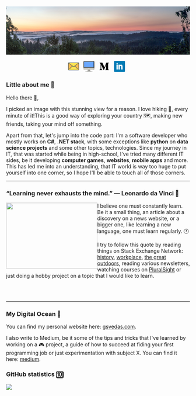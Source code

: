[![Header](https://github.com/GintasS/GintasS/blob/master/Assets/nature-header.jpg "Header")](https://some-url.dev/)
<p align='center'>
<a href="mailto:gintautas.sve@gmail.com"><img height="30" src="https://github.com/GintasS/GintasS/blob/master/Assets/Icons/email2.png"></a>&nbsp;&nbsp;
<a href="https://gsvedas.com/"><img height="30" src="https://github.com/GintasS/GintasS/blob/master/Assets/Icons/desktop.png"></a>&nbsp;&nbsp;
<a href="https://medium.com/@svedas"><img height="30" src="https://github.com/GintasS/GintasS/blob/master/Assets/Icons/medium.png"></a>&nbsp;&nbsp;
<a href="https://www.linkedin.com/in/gintautas-svedas/"><img height="30" src="https://github.com/GintasS/GintasS/blob/master/Assets/Icons/linkedin.png"></a>&nbsp;&nbsp;
</p>


### Little about me 🧍

<p>Hello there 👋,</p>
<p>I picked an image with this stunning view for a reason. I love hiking 🥾, every minute of it!This is a good way of exploring your country 🗺️, making new friends, taking your mind off something.</p>
<p>Apart from that, let's jump into the code part: I'm a software developer who mostly works on <b>C#</b>, <b>.NET stack</b>, with some exceptions like <b>python</b> on <b>data science projects</b> and some other topics, technologies. Since my journey in IT, that was started while being in high-school, I've tried many different IT sides, be it developing <b>computer games</b>, <b>websites</b>, <b>mobile apps</b> and more. This has led me into an understanding, that IT world is way too huge to put yourself into one corner, so I hope I'll be able to touch all of those corners.

</p>

  ---

### “Learning never exhausts the mind.” ― Leonardo da Vinci 📘

<p><a href="https://waylonwalker.com/latest"><img width="250" height="180" align='left' src="https://excellencereporterdotcom.files.wordpress.com/2020/07/davinci-header-2400x1600-jgt.jpg"></a>
  
  I believe one must constantly learn. Be it a small thing, an article about a discovery on a news website, or a bigger one, like learning a new language, one must learn regularly. 🕐</p>
<p>I try to follow this quote by reading things on Stack Exchange Network: 
  <a href="https://history.stackexchange.com/" target="_blank">history</a>, 
  <a href="https://workplace.stackexchange.com/" target="_blank">workplace</a>,
  <a href="https://outdoors.stackexchange.com/" target="_blank">the great outdoors</a>, reading various newsletters, watching courses on
  <a href="https://www.pluralsight.com/" target="_blank">PluralSight</a> or just doing a hobby project on a topic that I would like to learn.
</p>

<br><br>

 ---

### My Digital Ocean 🌊
<p>You can find my personal website here: <a href="https://gsvedas.com/" target="_blank">gsvedas.com</a>.</p>
<p>I also write to Medium, be it some of the tips and tricks that I've learned by working on a 🎮 project, a guide of how to succeed at fiding your first programming job or just experimentation with subject X. You can find it here: <a href="https://medium.com/@svedas" target="_blank">medium</a>.
</p>

### GitHub statistics 🔟


<img src="https://github-readme-stats.vercel.app/api/top-langs/?username=gintass&hide=jupyter notebook,html"></img>

<!--
**GintasS/GintasS** is a ✨ _special_ ✨ repository because its `README.md` (this file) appears on your GitHub profile.

Here are some ideas to get you started:

- 🔭 I’m currently working on ...
- 🌱 I’m currently learning ...
- 👯 I’m looking to collaborate on ...
- 🤔 I’m looking for help with ...
- 💬 Ask me about ...
- 📫 How to reach me: ...
- 😄 Pronouns: ...
- ⚡ Fun fact: ...
-->

